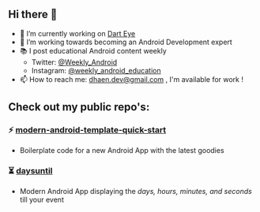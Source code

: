 ## Hi there 👋

- 🚀 I’m currently working on [Dart Eye](https://darteye.app/)
- 🌱 I’m working towards becoming an Android Development expert
- 📚 I post educational Android content weekly
  - Twitter: [@Weekly_Android](https://x.com/Weekly_Android)
  - Instagram: [@weekly_android_education](https://www.instagram.com/weekly_android_education/)
- 📫 How to reach me: dhaen.dev@gmail.com , I'm available for work !

## Check out my public repo's:

### ⚡ [modern-android-template-quick-start](https://github.com/pim-developer/modern-android-template-quick-start)
- Boilerplate code for a new Android App with the latest goodies

### ⏳ [daysuntil](https://github.com/pim-developer/daysuntil)
- Modern Android App displaying the _days, hours, minutes, and seconds_ till your event 
